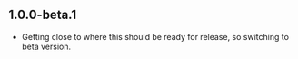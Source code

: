 ## 1.0.0-beta.1

* Getting close to where this should be ready for release, so switching to beta version.
